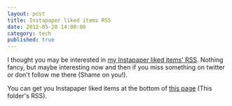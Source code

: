 ```yaml
---
layout: post
title: Instapaper liked items RSS
date: 2012-05-20 14:00:00
category: tech
published: true
---
```

I thought you may be interested in [my Instapaper liked items' RSS](http://www.instapaper.com/starred/rss/1319076/2FPGiip2sz54qb9DD8YYpJbYV24). Nothing fancy, but maybe interesting now and then if you miss something on twitter or don't follow me there (Shame on you!).

You can get you Instapaper liked items at the bottom of [this page](http://www.instapaper.com/liked) (This folder's RSS).
